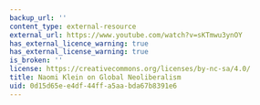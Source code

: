 ```yaml
---
backup_url: ''
content_type: external-resource
external_url: https://www.youtube.com/watch?v=sKTmwu3ynOY
has_external_licence_warning: true
has_external_license_warning: true
is_broken: ''
license: https://creativecommons.org/licenses/by-nc-sa/4.0/
title: Naomi Klein on Global Neoliberalism
uid: 0d15d65e-e4df-44ff-a5aa-bda67b8391e6
---
```

